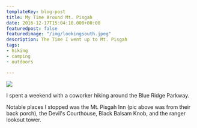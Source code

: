 ```yaml
---
templateKey: blog-post
title: My Time Around Mt. Pisgah
date: 2016-12-17T15:04:10.000+00:00
featuredpost: false
featuredimage: "/img/lookingsouth.jpeg"
description: The Time I went up to Mt. Pisgah
tags:
- hiking
- camping
- outdoors

---
```

![](img/lookingsouth.jpeg)

I spent a weekend with a coworker hiking around the Blue Ridge Parkway.

Notable places I stopped was the Mt. Pisgah Inn (pic above was from their back porch), the Devil's Courthouse, Black Balsam Knob, and the ranger lookout tower.